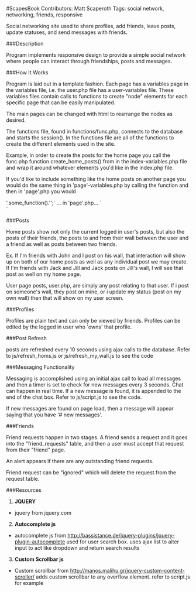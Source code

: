 #ScapesBook
Contributors: Matt Scaperoth 
Tags: social network, networking, friends, responsive

Social networking site used to share profiles, add friends, leave posts, update statuses, and send messages with friends.

###Description

Program implements responsive design to provide a simple social network where 
people can interact through friendships, posts and messages. 

###How It Works

Program is laid out in a template fashion. Each page has a variables page in the variables file, i.e. the user.php
file has a user-variables file. These variables files contain calls to functions to create "node" elements 
for each specific page that can be easily manipulated. 

The main pages can be changed with html to rearrange the nodes as desired.

The functions file, found in functions/func.php, connects to the database and starts the session(). In the functions file
are all of the functions to create the different elements used in the site. 

Example, in order to create the posts for the home page you call the func.php function create_home_posts() from in the
index-variables.php file and wrap it around whatever elements you'd like in the index.php file. 

If you'd like to include something like the home posts on another page you would do the same thing 
in 'page'-variables.php by calling the function and then in 'page'.php you would 
<?php echo... the variable that has the return value from the called function assigned to it.

in 'page'-variables.php...

`$variable = '<div class="wrapper">'.some_function().'</div>';`

...

in 'page'.php...

`<div class="container-of-some-kind">
    <?php echo $variable;?>
</div>`


###Posts

Home posts show not only the current logged in user's posts, but also the posts of their friends,
the posts to and from their wall between the user and a friend as well as posts between two friends.

Ex. If I'm friends with John and I post on his wall, that interaction will show up on both of our home posts as well
as any individual post we may create. 
If I'm friends with Jack and Jill and Jack posts on Jill's wall, I will see that post as well on my home page.

User page posts, user.php, are simply any post relating to that user. If i post on someone's wall, they post on mine,
or i update my status (post on my own wall) then that will show on my user screen.

###Profiles

Profiles are plain text and can only be viewed by friends. Profiles can be edited by the logged in user who 
'owns' that profile.

###Post Refresh

posts are refreshed every 10 seconds using ajax calls to the database. Refer to js/refresh_homs.js or js/refresh_my_wall.js
to see the code

###Messaging Functionality

Messaging is accomplished using an initial ajax call to load all messages and then a timer is set to check for 
new messages every 3 seconds. Chat can happen in real time. If a new message is found, it is appended to the end of the chat box. Refer to js/script.js
to see the code.

If new messages are found on page load, then a message will appear saying that you have '# new messages'.

###Friends

Friend requests happen in two stages. A friend sends a request and it goes into the "friend_requests" table,
and then a user must accept that request from their "friend" page. 

An alert appears if there are any outstanding friend requests.

Friend request can be "ignored" which will delete the request from the request table.

###Resources 

1. **JQUERY**

 * jquery from jquery.com

2. **Autocomplete js**

 * autocomplete js from http://bassistance.de/jquery-plugins/jquery-plugin-autocomplete 
used for user search box. uses ajax list to alter input to act like dropdown and return
search results

3. **Custom Scrollbar js**

 * Custom scrollbar from http://manos.malihu.gr/jquery-custom-content-scroller/
adds custom scrollbar to any overflow element. refer to script.js for example
 